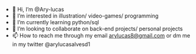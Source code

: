 - 👋 Hi, I’m @Ary-lucas
- 👀 I’m interested in illustration/ video-games/ programming
- 🌱 I’m currently learning python/sql
- 💞️ I’m looking to collaborate on back-end projects/ personal projects
- 📫 How to reach me through my email arylucas8@gmail.com or dm me in my twitter @arylucasalvesd1

<!---
Ary-lucas/Ary-lucas is a ✨ special ✨ repository because its `README.md` (this file) appears on your GitHub profile.
You can click the Preview link to take a look at your changes.
--->
